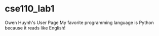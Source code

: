# cse110_lab1
Owen Huynh's User Page
My favorite programming language is Python because it reads like English!